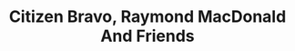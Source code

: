 ---
title: "Citizen Bravo, Raymond MacDonald And Friends"
summary: ""
image: "citizen-bravo-raymond-macdonald-and-friends.jpg"
---